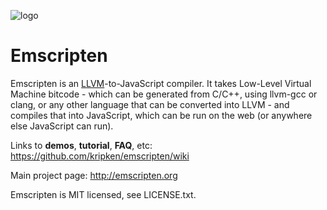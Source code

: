 ![logo](http://dl.dropbox.com/u/80664946/emscripten_logo.jpg)

Emscripten
==========

Emscripten is an [LLVM](https://en.wikipedia.org/wiki/LLVM)-to-JavaScript compiler. It takes Low-Level Virtual Machine bitcode - which can be generated from C/C++, using llvm-gcc or clang, or any other language that can be converted into LLVM - and compiles that into JavaScript, which can be run on the web (or anywhere else JavaScript can run).

Links to **demos**, **tutorial**, **FAQ**, etc: <https://github.com/kripken/emscripten/wiki>

Main project page: <http://emscripten.org>

Emscripten is MIT licensed, see LICENSE.txt.

